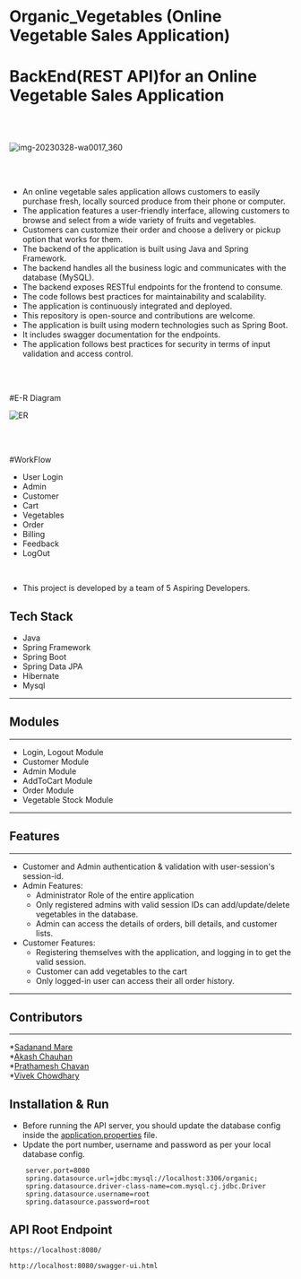 # Organic_Vegetables (Online Vegetable Sales Application)
# BackEnd(REST API)for an Online Vegetable Sales Application
<br>
<br>

![img-20230328-wa0017_360](https://user-images.githubusercontent.com/113039160/229365892-1338489d-272d-4614-a4b6-0881daa4ed57.jpg)


<br>
<br>


- An online vegetable sales application allows customers to easily purchase fresh, locally sourced produce from their phone or computer.
- The application features a user-friendly interface, allowing customers to browse and select from a wide variety of fruits and vegetables.
- Customers can customize their order and choose a delivery or pickup option that works for them.
- The backend of the application is built using Java and Spring Framework.
- The backend handles all the business logic and communicates with the database (MySQL).
- The backend exposes RESTful endpoints for the frontend to consume.
- The code follows best practices for maintainability and scalability.
- The application is continuously integrated and deployed.
- This repository is open-source and contributions are welcome.
- The application is built using modern technologies such as Spring Boot.
- It includes swagger documentation for the endpoints.
- The application follows best practices for security in terms of input validation and access control.

<br>
</br>

#E-R Diagram


![ER](https://user-images.githubusercontent.com/105914736/229365750-e2f68b2d-fc3a-464f-ae5d-e46fd0cad280.png)

<br>
<br>


#WorkFlow

* User Login
* Admin
* Customer
* Cart
* Vegetables
* Order
* Billing
* Feedback
* LogOut

<br>

* This project is developed by a team of 5 Aspiring Developers. 

## Tech Stack

* Java
* Spring Framework
* Spring Boot
* Spring Data JPA
* Hibernate
* Mysql

------------------------------------------------------------------------------
## Modules
------------------------------------------------------------------------------
* Login, Logout Module
* Customer Module
* Admin Module
* AddToCart Module
* Order Module
* Vegetable Stock Module

---------------------------------------------------------------------------------
## Features

---------------------------------------------------------------------------------
* Customer and Admin authentication & validation with user-session's session-id.
* Admin Features:
    * Administrator Role of the entire application
    * Only registered admins with valid session IDs can add/update/delete vegetables in the database.
    * Admin can access the details of orders, bill details, and customer lists.
* Customer Features:
    * Registering themselves with the application, and logging in to get the valid session.
    * Customer can add vegetables to the cart
    * Only logged-in user can access their all order history.

--------------------------------------------------------------------------------
## Contributors
--------------------------------------------------------------------------------
*<a href="https://github.com/Sadanand012">Sadanand Mare</a>
<br>
*<a href="https://github.com/Akash-376">Akash Chauhan</a>
<br>
*<a href="https://github.com/Patu18122000">Prathamesh Chavan</a>
<br>
*<a href="https://github.com/MrVivek30">Vivek Chowdhary</a>
<br>


## Installation & Run

* Before running the API server, you should update the database config inside the [application.properties](GrennBasket\src\main\resources\application.properties) file. 
* Update the port number, username and password as per your local database config.

```
    server.port=8080
    spring.datasource.url=jdbc:mysql://localhost:3306/organic;
    spring.datasource.driver-class-name=com.mysql.cj.jdbc.Driver
    spring.datasource.username=root
    spring.datasource.password=root
```

## API Root Endpoint

`https://localhost:8080/`

`http://localhost:8080/swagger-ui.html`

